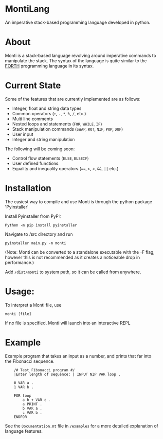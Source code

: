 # MontiLang
An imperative stack-based programming language developed in python.

# About
Monti is a stack-based language revolving around imperative commands to manipulate the stack. The syntax of the language is quite similar to the [FORTH](https://en.wikipedia.org/wiki/Forth_(programming_language)) programming language in its syntax.

# Current State
Some of the features that are currently implemented are as follows:

* Integer, float and string data types
* Common operators (`+`, `-`, `*`, `%`, `/`, etc.)
* Multi line comments
* Nested loops and statements (`FOR`, `WHILE`, `IF`)
* Stack manipulation commands (`SWAP`, `ROT`, `NIP`, `POP`, `DUP`)
* User input
* Integer and string manipulation

The following will be coming soon:

* Control flow statements (`ELSE`, `ELSEIF`)
* User defined functions
* Equality and inequality operators (`==`, `>`, `<`, `&&`, `||` etc.)

# Installation

The easiest way to compile and use Monti is through the python package 'Pyinstaller'

Install Pyinstaller from PyPI:

    Python -m pip install pyinstaller

Navigate to /src directory and run

    pyinstaller main.py -n monti

(Note: Monti can be converted to a standalone executable with the -F flag, however this is not recommended as it creates a noticeable drop in performance.)

Add `/dist/monti` to system path, so it can be called from anywhere.

# Usage:
To interpret a Monti file, use 

    monti [file]
If no file is specified, Monti will launch into an interactive REPL

# Example

Example program that takes an input as a number, and prints that far into the Fibonacci sequence.

        /# Test Fibonacci program #/
        |Enter length of sequence: | INPUT NIP VAR loop .

        0 VAR a .
        1 VAR b .

        FOR loop
            a b + VAR c .
            a PRINT .
            b VAR a .
            c VAR b .
        ENDFOR
        
See the `Documentation.mt` file in `/examples` for a more detailed explanation of language features.
